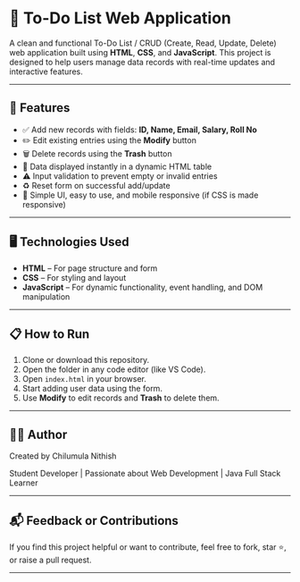 # 📝 To-Do List Web Application

A clean and functional To-Do List / CRUD (Create, Read, Update, Delete) web application built using **HTML**, **CSS**, and **JavaScript**. This project is designed to help users manage data records with real-time updates and interactive features.

---

## 🚀 Features

- ✅ Add new records with fields: **ID, Name, Email, Salary, Roll No**
- ✏️ Edit existing entries using the **Modify** button
- 🗑️ Delete records using the **Trash** button
- 🧾 Data displayed instantly in a dynamic HTML table
- ⚠️ Input validation to prevent empty or invalid entries
- ♻️ Reset form on successful add/update
- 🎯 Simple UI, easy to use, and mobile responsive (if CSS is made responsive)

---

## 🖥️ Technologies Used

- **HTML** – For page structure and form
- **CSS** – For styling and layout
- **JavaScript** – For dynamic functionality, event handling, and DOM manipulation



---

## 📋 How to Run

1. Clone or download this repository.
2. Open the folder in any code editor (like VS Code).
3. Open `index.html` in your browser.
4. Start adding user data using the form.
5. Use **Modify** to edit records and **Trash** to delete them.

---
## 👨‍💻 Author

Created by Chilumula Nithish

Student Developer | Passionate about Web Development | Java Full Stack Learner

---

## 📬 Feedback or Contributions

If you find this project helpful or want to contribute, feel free to fork, star ⭐️, or raise a pull request.

---
